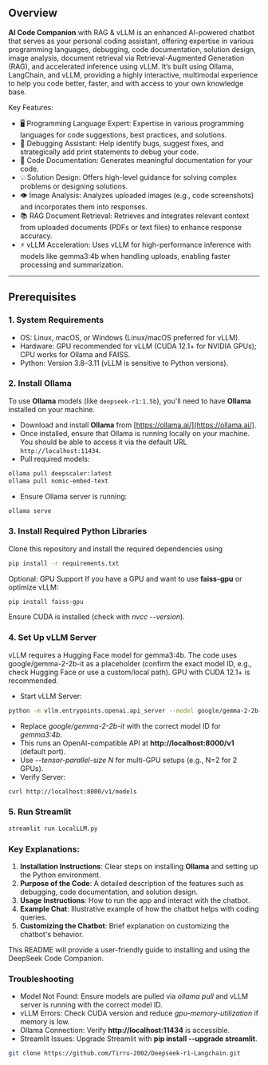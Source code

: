 ## Overview
**AI Code Companion** with RAG & vLLM is an enhanced AI-powered chatbot that serves as your personal coding assistant, offering expertise in various programming languages, debugging, code documentation, solution design, image analysis, document retrieval via Retrieval-Augmented Generation (RAG), and accelerated inference using vLLM. It’s built using Ollama, LangChain, and vLLM, providing a highly interactive, multimodal experience to help you code better, faster, and with access to your own knowledge base.

Key Features:
- 🖥 Programming Language Expert: Expertise in various programming languages for code suggestions, best practices, and solutions.
- 🐞 Debugging Assistant: Help identify bugs, suggest fixes, and strategically add print statements to debug your code.
- 📝 Code Documentation: Generates meaningful documentation for your code.
- 💡 Solution Design: Offers high-level guidance for solving complex problems or designing solutions.
- 👁️ Image Analysis: Analyzes uploaded images (e.g., code screenshots) and incorporates them into responses.
- 📚 RAG Document Retrieval: Retrieves and integrates relevant context from uploaded documents (PDFs or text files) to enhance response accuracy.
- ⚡ vLLM Acceleration: Uses vLLM for high-performance inference with models like gemma3:4b when handling uploads, enabling faster processing and summarization.

---

## Prerequisites

### 1. System Requirements

- OS: Linux, macOS, or Windows (Linux/macOS preferred for vLLM).
- Hardware: GPU recommended for vLLM (CUDA 12.1+ for NVIDIA GPUs); CPU works for Ollama and FAISS.
- Python: Version 3.8–3.11 (vLLM is sensitive to Python versions).

### 2. Install **Ollama**
To use **Ollama** models (like `deepseek-r1:1.5b`), you'll need to have **Ollama** installed on your machine.

- Download and install **Ollama** from [https://ollama.ai/](https://ollama.ai/).
- Once installed, ensure that Ollama is running locally on your machine. You should be     able to access it via the default URL `http://localhost:11434`.
- Pull required models:
```sh
ollama pull deepscaler:latest
ollama pull nomic-embed-text
```
- Ensure Ollama server is running:
```sh
ollama serve
```

### 3. Install Required Python Libraries
Clone this repository and install the required dependencies using 
```sh
pip install -r requirements.txt
```
Optional: GPU Support
If you have a GPU and want to use **faiss-gpu** or optimize vLLM:
```sh
pip install faiss-gpu
```
Ensure CUDA is installed (check with _nvcc --version_).

### 4. Set Up vLLM Server
vLLM requires a Hugging Face model for gemma3:4b. The code uses google/gemma-2-2b-it as a placeholder (confirm the exact model ID, e.g., check Hugging Face or use a custom/local path). GPU with CUDA 12.1+ is recommended.
- Start vLLM Server:
```sh
python -m vllm.entrypoints.openai.api_server --model google/gemma-2-2b-it --dtype half --gpu-memory-utilization 0.95
```
 - Replace _google/gemma-2-2b-it_ with the correct model ID for _gemma3:4b._
 - This runs an OpenAI-compatible API at **http://localhost:8000/v1** (default port).
 - Use _--tensor-parallel-size N_ for multi-GPU setups (e.g., N=2 for 2 GPUs).
- Verify Server:
```sh
curl http://localhost:8000/v1/models
```

### 5. Run Streamlit
```sh 
streamlit run LocalLLM.py
```

### Key Explanations:

1. **Installation Instructions**: Clear steps on installing **Ollama** and setting up the Python environment.
2. **Purpose of the Code**: A detailed description of the features such as debugging, code documentation, and solution design.
3. **Usage Instructions**: How to run the app and interact with the chatbot.
4. **Example Chat**: Illustrative example of how the chatbot helps with coding queries.
5. **Customizing the Chatbot**: Brief explanation on customizing the chatbot's behavior.

This README will provide a user-friendly guide to installing and using the DeepSeek Code Companion.

### Troubleshooting

- Model Not Found: Ensure models are pulled via _ollama pull_ and vLLM server is running     with the correct model ID.
- vLLM Errors: Check CUDA version and reduce _gpu-memory-utilization_ if memory is low.
- Ollama Connection: Verify **http://localhost:11434** is accessible.
- Streamlit Issues: Upgrade Streamlit with **pip install --upgrade streamlit**.


```bash
git clone https://github.com/Tirru-2002/Deepseek-r1-Langchain.git
```

